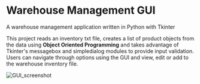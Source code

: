 # Warehouse Management GUI

A warehouse management application written in Python with Tkinter

This project reads an inventory txt file, creates a list of product objects from the data using **Object Oriented Programming** and takes advantage of Tkinter's messagebox and simpledialog modules to provide input validation.
Users can navigate through options using the GUI and view, edit or add to the warehouse inventory file. 

![GUI_screenshot](https://user-images.githubusercontent.com/112647717/212357277-a4a89af8-91b2-4542-945a-8ea5878391fe.jpg)

